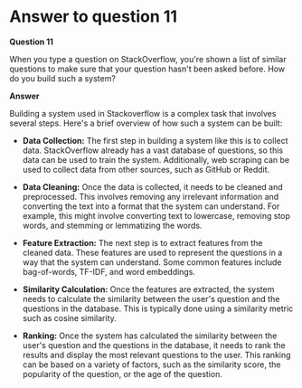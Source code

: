 # Answer to question 11

**Question 11**

When you type a question on StackOverflow, you're shown a list of similar questions to make sure that your question hasn't been asked before. How do you build such a system?

**Answer**

Building a system used in Stackoverflow is a complex task that involves several steps. Here's a brief overview of how such a system can be built:

* **Data Collection:** The first step in building a system like this is to collect data. StackOverflow already has a vast database of questions, so this data can be used to train the system. Additionally, web scraping can be used to collect data from other sources, such as GitHub or Reddit.

* **Data Cleaning:** Once the data is collected, it needs to be cleaned and preprocessed. This involves removing any irrelevant information and converting the text into a format that the system can understand. For example, this might involve converting text to lowercase, removing stop words, and stemming or lemmatizing the words.

* **Feature Extraction:** The next step is to extract features from the cleaned data. These features are used to represent the questions in a way that the system can understand. Some common features include bag-of-words, TF-IDF, and word embeddings.

* **Similarity Calculation:** Once the features are extracted, the system needs to calculate the similarity between the user's question and the questions in the database. This is typically done using a similarity metric such as cosine similarity.

* **Ranking:** Once the system has calculated the similarity between the user's question and the questions in the database, it needs to rank the results and display the most relevant questions to the user. This ranking can be based on a variety of factors, such as the similarity score, the popularity of the question, or the age of the question.

